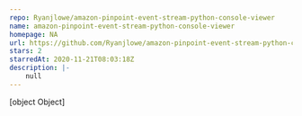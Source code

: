 ```yaml
---
repo: Ryanjlowe/amazon-pinpoint-event-stream-python-console-viewer
name: amazon-pinpoint-event-stream-python-console-viewer
homepage: NA
url: https://github.com/Ryanjlowe/amazon-pinpoint-event-stream-python-console-viewer
stars: 2
starredAt: 2020-11-21T08:03:18Z
description: |-
    null
---
```


[object Object]
